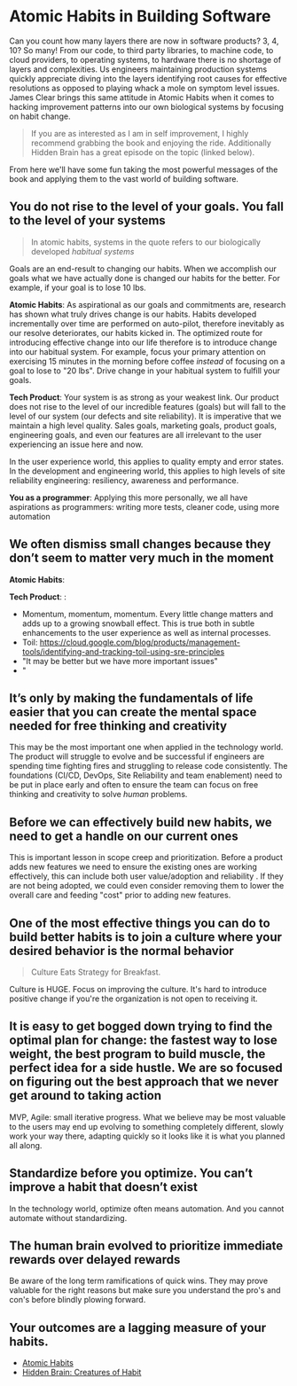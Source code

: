 # Atomic Habits in Building Software

Can you count how many layers there are now in software products?  3, 4, 10?  So many!   From our code, to third party libraries, to machine code, to cloud providers, to operating systems, to hardware there is no shortage of layers and complexities.  Us engineers maintaining production systems quickly appreciate diving into the layers identifying root causes for effective resolutions as opposed to playing whack a mole on symptom level issues.  James Clear brings this same attitude in Atomic Habits when it comes to hacking improvement patterns into our own biological systems by focusing on habit change.

> If you are as interested as I am in self improvement, I highly recommend grabbing the book and enjoying the ride.  Additionally Hidden Brain has a great episode on the topic (linked below). 

From here we'll have some fun taking the most powerful messages of the book and applying them to the vast world of building software.

## You do not rise to the level of your goals.  You fall to the level of your systems

> In atomic habits, systems in the quote refers to our biologically developed *habitual systems*

Goals are an end-result to changing our habits.  When we accomplish our goals what we have actually done is changed our habits for the better.  For example, if your goal is to lose 10 lbs.   

**Atomic Habits**:  As aspirational as our goals and commitments are,  research has shown what truly drives change is our habits.  Habits developed incrementally over time are performed on auto-pilot, therefore inevitably as our resolve deteriorates, our habits kicked in.  The optimized route for introducing effective change into our life therefore is to introduce change into our habitual system.  For example, focus your primary attention on exercising 15 minutes in the morning before coffee _instead_ of focusing on a goal to lose to "20 lbs".  Drive change in your habitual system to fulfill your goals. 


**Tech Product**:  Your system is as strong as your weakest link.   Our product does not rise to the level of our incredible features (goals) but will fall to the level of our system (our defects and site reliability).  It is imperative that we maintain a high level quality.  Sales goals, marketing goals, product goals, engineering goals, and even our features are all irrelevant to the user experiencing an issue here and now. 

In the user experience world, this applies to quality empty and error states.
In the development and engineering world, this applies to high levels of site reliability engineering: resiliency, awareness and performance.

**You as a programmer**:  Applying this more personally, we all have aspirations as programmers: writing more tests, cleaner code, using more automation

## We often dismiss small changes because they don’t seem to matter very much in the moment

**Atomic Habits**:  

**Tech Product**:  : 
- Momentum, momentum, momentum.  Every little change matters and adds up to a growing snowball effect. This is true both in subtle enhancements to the user experience as well as internal processes.
- Toil: https://cloud.google.com/blog/products/management-tools/identifying-and-tracking-toil-using-sre-principles
- "It may be better but we have more important issues"
- "

## It’s only by making the fundamentals of life easier that you can create the mental space needed for free thinking and creativity

This may be the most important one when applied in the technology world.  The product will struggle to evolve and be successful if engineers are spending time fighting fires and struggling to release code consistently.  The foundations (CI/CD, DevOps, Site Reliability and team enablement) need to be put in place early and often to ensure the team can focus on free thinking and creativity to solve _human_ problems. 

## Before we can effectively build new habits, we need to get a handle on our current ones

This is important lesson in scope creep and prioritization.  Before a product adds new features we need to ensure the existing ones are working effectively, this can include both user value/adoption and reliability .  If they are not being adopted, we could even consider removing them to lower the overall care and feeding "cost" prior to adding new features.  

## One of the most effective things you can do to build better habits is to join a culture where your desired behavior is the normal behavior

> Culture Eats Strategy for Breakfast.

Culture is HUGE.  Focus on improving the culture.  It's hard to introduce positive change if you're the organization is not open to receiving it.

## It is easy to get bogged down trying to find the optimal plan for change: the fastest way to lose weight, the best program to build muscle, the perfect idea for a side hustle.  We are so focused on figuring out the best approach that we never get around to taking action


MVP, Agile: small iterative progress.  What we believe may be most valuable to the users may end up evolving to something completely different, slowly work your way there, adapting quickly so it looks like it is what you planned all along.


## Standardize before you optimize.  You can’t improve a habit that doesn’t exist

In the technology world, optimize often means automation.  And you cannot automate without standardizing.

## The human brain evolved to prioritize immediate rewards over delayed rewards

Be aware of the long term ramifications of quick wins.  They may prove valuable for the right reasons but make sure you understand the pro's and con's before blindly plowing forward.

## Your  outcomes are a lagging measure of your habits.

- [Atomic Habits](https://www.amazon.com/gp/product/0735211299)
- [Hidden Brain: Creatures of Habit](https://hiddenbrain.org/podcast/creatures-of-habit/)

<!--stackedit_data:
eyJoaXN0b3J5IjpbLTEyNjAzMjEyODQsLTkzOTgxMTUyOCwtMj
E0Mzk2Nzk2MywyMTM1Nzk1NDI1LC02MjQ4ODk3NDMsMTk4MDgy
MDExMiwxODI3OTMwNTE1LC0xMzg3NjA5NjY2LC00MDM3MjMyMz
QsNzMwOTk4MTE2XX0=
-->